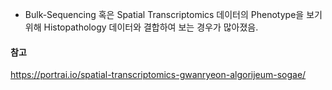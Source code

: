 

- Bulk-Sequencing 혹은 Spatial Transcriptomics 데이터의 Phenotype을 보기 위해 Histopathology 데이터와 결합하여 보는 경우가 많아졌음.


#### 참고
https://portrai.io/spatial-transcriptomics-gwanryeon-algorijeum-sogae/
